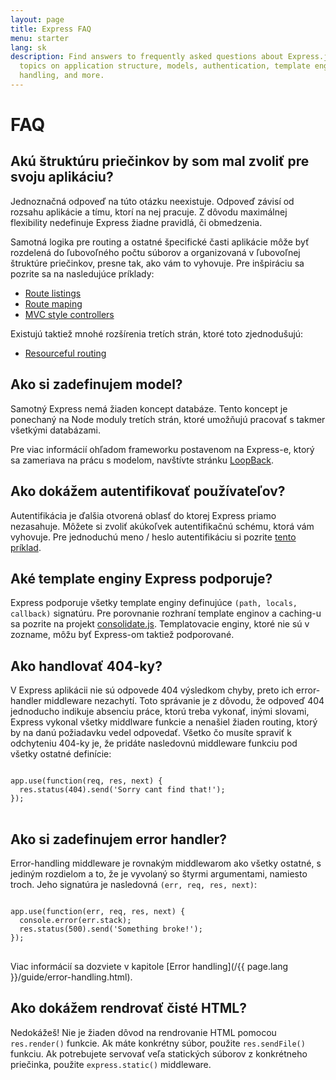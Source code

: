 ```yaml
---
layout: page
title: Express FAQ
menu: starter
lang: sk
description: Find answers to frequently asked questions about Express.js, including
  topics on application structure, models, authentication, template engines, error
  handling, and more.
---
```


# FAQ

## Akú štruktúru priečinkov by som mal zvoliť pre svoju aplikáciu?

Jednoznačná odpoveď na túto otázku neexistuje. Odpoveď závisí od rozsahu
aplikácie a tímu, ktorí na nej pracuje. Z dôvodu maximálnej flexibility nedefinuje
Express žiadne pravidlá, či obmedzenia.

Samotná logika pre routing a ostatné špecifické časti aplikácie môže byť rozdelená
do ľubovoľného počtu súborov a organizovaná v ľubovoľnej štruktúre priečinkov,
presne tak, ako vám to vyhovuje. Pre inšpiráciu sa pozrite sa na nasledujúce príklady:

* [Route listings](https://github.com/expressjs/express/blob/4.13.1/examples/route-separation/index.js#L32-47)
* [Route maping](https://github.com/expressjs/express/blob/4.13.1/examples/route-map/index.js#L52-L66)
* [MVC style controllers](https://github.com/expressjs/express/tree/master/examples/mvc)

Existujú taktiež mnohé rozšírenia tretích strán, ktoré toto zjednodušujú:

* [Resourceful routing](https://github.com/expressjs/express-resource)

## Ako si zadefinujem model?

Samotný Express nemá žiaden koncept databáze. Tento koncept je ponechaný na Node moduly tretích strán,
ktoré umožňujú pracovať s takmer všetkými databázami.

Pre viac informácií ohľadom frameworku postavenom na Express-e, ktorý sa zameriava na prácu s modelom,
navštívte stránku [LoopBack](http://loopback.io).

## Ako dokážem autentifikovať používateľov?

Autentifikácia je ďalšia otvorená oblasť do ktorej Express priamo nezasahuje.
Môžete si zvoliť akúkoľvek autentifikačnú schému, ktorá vám vyhovuje. Pre jednoduchú meno / heslo autentifikáciu si pozrite [tento príklad](https://github.com/expressjs/express/tree/master/examples/auth).


## Aké template enginy Express podporuje?

Express podporuje všetky template enginy definujúce `(path, locals, callback)` signatúru.
Pre porovnanie rozhraní template enginov a caching-u sa pozrite na projekt
[consolidate.js](https://github.com/visionmedia/consolidate.js).
Templatovacie enginy, ktoré nie sú v zozname, môžu byť Express-om taktiež podporované.

## Ako handlovať 404-ky?

V Express aplikácii nie sú odpovede 404 výsledkom chyby, preto ich error-handler middleware nezachytí.
Toto správanie je z dôvodu, že odpoveď 404 jednoducho indikuje absenciu práce, ktorú treba vykonať,
inými slovami, Express vykonal všetky middlware funkcie a nenašiel žiaden routing,
ktorý by na danú požiadavku vedel odpovedať. Všetko čo musíte spraviť k odchyteniu 404-ky je, že pridáte nasledovnú middleware funkciu pod všetky ostatné definície:

<pre>
<code class="language-javascript" translate="no">
app.use(function(req, res, next) {
  res.status(404).send('Sorry cant find that!');
});
</code>
</pre>

## Ako si zadefinujem error handler?

Error-handling middleware je rovnakým middlewarom ako všetky ostatné,
s jediným rozdielom a to, že je vyvolaný so štyrmi argumentami, namiesto troch.
Jeho signatúra je nasledovná `(err, req, res, next)`:

<pre>
<code class="language-javascript" translate="no">
app.use(function(err, req, res, next) {
  console.error(err.stack);
  res.status(500).send('Something broke!');
});
</code>
</pre>

Viac informácií sa dozviete v kapitole [Error handling](/{{ page.lang }}/guide/error-handling.html).

## Ako dokážem rendrovať čisté HTML?

Nedokážeš! Nie je žiaden dôvod na rendrovanie HTML pomocou `res.render()` funkcie.
Ak máte konkrétny súbor, použite `res.sendFile()` funkciu.
Ak potrebujete servovať veľa statických súborov z konkrétneho priečinka, použite `express.static()`
middleware.
